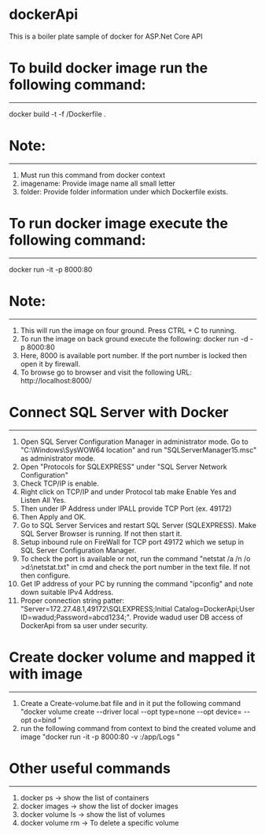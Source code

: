 # dockerApi
This is a boiler plate sample of docker for ASP.Net Core API

# To build docker image run the following command:
---
docker build -t <imagename> -f <folder>/Dockerfile .

# Note: 
---
1. Must run this command from docker context
2. imagename: Provide image name all small letter
3. folder: Provide folder information under which Dockerfile exists.

# To run docker image execute the following command:
---
docker run -it -p 8000:80 <imagename>

# Note:
---
1. This will run the image on four ground. Press CTRL + C to running.
2. To run the image on back ground execute the following: docker run -d -p 8000:80 <imagename>
3. Here, 8000 is available port number. If the port number is locked then open it by firewall.
4. To browse go to browser and visit the following URL: http://localhost:8000/

# Connect SQL Server with Docker
---
1. Open SQL Server Configuration Manager in administrator mode. Go to "C:\Windows\SysWOW64 location" and run "SQLServerManager15.msc" as administrator mode.
2. Open "Protocols for SQLEXPRESS" under "SQL Server Network Configuration"
3. Check TCP/IP is enable.
4. Right click on TCP/IP and under Protocol tab make Enable Yes and Listen All Yes.
5. Then under IP Address under IPALL provide TCP Port (ex. 49172)
6. Then Apply and OK.
7. Go to SQL Server Services and restart SQL Server (SQLEXPRESS). Make SQL Server Browser is running. If not then start it.
8. Setup inbound rule on FireWall for TCP port 49172 which we setup in SQL Server Configuration Manager.
9. To check the port is available or not, run the command "netstat /a /n /o >d:\netstat.txt" in cmd and check the port number in the text file. If not then configure.
10. Get IP address of your PC by running the command "ipconfig" and note down suitable IPv4 Address.
11. Proper connection string patter: "Server=172.27.48.1,49172\\SQLEXPRESS;Initial Catalog=DockerApi;User ID=wadud;Password=abcd1234;". Provide wadud user DB access of DockerApi from
    sa user under security.
	
# Create docker volume and mapped it with image
---
1. Create a Create-volume.bat file and in it put the following command 
   "docker volume create --driver local --opt type=none --opt device=<Physical location of the file> --opt o=bind <volume name>"
2. run the following command from context to bind the created volume and image
   "docker run -it -p 8000:80 -v <volume name>:/app/Logs <image name>"
	
# Other useful commands
---	
1. docker ps -> show the list of containers
2. docker images -> show the list of docker images
3. docker volume ls -> show the list of volumes
4. docker volume rm <volume name> -> To delete a specific volume
	
	